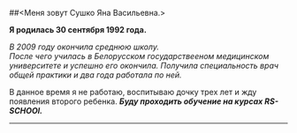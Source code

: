 ##<Меня зовут Сушко Яна Васильевна.>

**Я родилась 30 сентября 1992 года.**

*В 2009 году окончила среднюю школу.  
После чего училась в Белорусском государствееном медицинском университете и успешно его окончила. 
Получила специальность врач общей практики и два года работала по ней.* 

В данное время я не работаю, воспитываю дочку трех лет и жду появления второго ребенка. 
***Буду проходить обучение на курсах RS-SCHOOl.***

***
